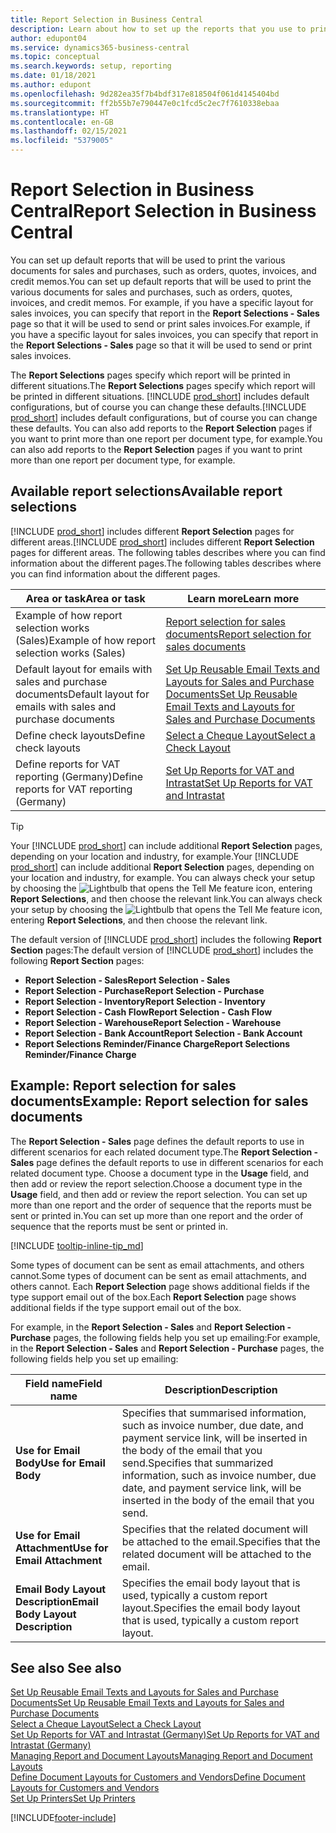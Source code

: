 ```yaml
---
title: Report Selection in Business Central
description: Learn about how to set up the reports that you use to print various types of documents in Business Central.
author: edupont04
ms.service: dynamics365-business-central
ms.topic: conceptual
ms.search.keywords: setup, reporting
ms.date: 01/18/2021
ms.author: edupont
ms.openlocfilehash: 9d282ea35f7b4bdf317e818504f061d4145404bd
ms.sourcegitcommit: ff2b55b7e790447e0c1fcd5c2ec7f7610338ebaa
ms.translationtype: HT
ms.contentlocale: en-GB
ms.lasthandoff: 02/15/2021
ms.locfileid: "5379005"
---
```

# <a name="report-selection-in-business-central"></a><span data-ttu-id="e0668-103">Report Selection in Business Central</span><span class="sxs-lookup"><span data-stu-id="e0668-103">Report Selection in Business Central</span></span>

<span data-ttu-id="e0668-104">You can set up default reports that will be used to print the various documents for sales and purchases, such as orders, quotes, invoices, and credit memos.</span><span class="sxs-lookup"><span data-stu-id="e0668-104">You can set up default reports that will be used to print the various documents for sales and purchases, such as orders, quotes, invoices, and credit memos.</span></span> <span data-ttu-id="e0668-105">For example, if you have a specific layout for sales invoices, you can specify that report in the **Report Selections - Sales** page so that it will be used to send or print sales invoices.</span><span class="sxs-lookup"><span data-stu-id="e0668-105">For example, if you have a specific layout for sales invoices, you can specify that report in the **Report Selections - Sales** page so that it will be used to send or print sales invoices.</span></span>  

<span data-ttu-id="e0668-106">The **Report Selections** pages specify which report will be printed in different situations.</span><span class="sxs-lookup"><span data-stu-id="e0668-106">The **Report Selections** pages specify which report will be printed in different situations.</span></span> <span data-ttu-id="e0668-107">[!INCLUDE [prod_short](includes/prod_short.md)] includes default configurations, but of course you can change these defaults.</span><span class="sxs-lookup"><span data-stu-id="e0668-107">[!INCLUDE [prod_short](includes/prod_short.md)] includes default configurations, but of course you can change these defaults.</span></span> <span data-ttu-id="e0668-108">You can also add reports to the **Report Selection** pages if you want to print more than one report per document type, for example.</span><span class="sxs-lookup"><span data-stu-id="e0668-108">You can also add reports to the **Report Selection** pages if you want to print more than one report per document type, for example.</span></span>  

## <a name="available-report-selections"></a><span data-ttu-id="e0668-109">Available report selections</span><span class="sxs-lookup"><span data-stu-id="e0668-109">Available report selections</span></span>

<span data-ttu-id="e0668-110">[!INCLUDE [prod_short](includes/prod_short.md)] includes different **Report Selection** pages for different areas.</span><span class="sxs-lookup"><span data-stu-id="e0668-110">[!INCLUDE [prod_short](includes/prod_short.md)] includes different **Report Selection** pages for different areas.</span></span> <span data-ttu-id="e0668-111">The following tables describes where you can find information about the different pages.</span><span class="sxs-lookup"><span data-stu-id="e0668-111">The following tables describes where you can find information about the different pages.</span></span>  

|<span data-ttu-id="e0668-112">Area or task</span><span class="sxs-lookup"><span data-stu-id="e0668-112">Area or task</span></span>  |<span data-ttu-id="e0668-113">Learn more</span><span class="sxs-lookup"><span data-stu-id="e0668-113">Learn more</span></span>|
|--------------|----------|
|<span data-ttu-id="e0668-114">Example of how report selection works (Sales)</span><span class="sxs-lookup"><span data-stu-id="e0668-114">Example of how report selection works (Sales)</span></span>|[<span data-ttu-id="e0668-115">Report selection for sales documents</span><span class="sxs-lookup"><span data-stu-id="e0668-115">Report selection for sales documents</span></span>](#example-report-selection-for-sales-documents)|
|<span data-ttu-id="e0668-116">Default layout for emails with sales and purchase documents</span><span class="sxs-lookup"><span data-stu-id="e0668-116">Default layout for emails with sales and purchase documents</span></span>  |[<span data-ttu-id="e0668-117">Set Up Reusable Email Texts and Layouts for Sales and Purchase Documents</span><span class="sxs-lookup"><span data-stu-id="e0668-117">Set Up Reusable Email Texts and Layouts for Sales and Purchase Documents</span></span>](admin-how-setup-email.md#set-up-reusable-email-texts-and-layouts-for-sales-and-purchase-documents) |
|<span data-ttu-id="e0668-118">Define check layouts</span><span class="sxs-lookup"><span data-stu-id="e0668-118">Define check layouts</span></span>     |[<span data-ttu-id="e0668-119">Select a Cheque Layout</span><span class="sxs-lookup"><span data-stu-id="e0668-119">Select a Check Layout</span></span>](finance-how-define-check-layouts.md) |
|<span data-ttu-id="e0668-120">Define reports for VAT reporting (Germany)</span><span class="sxs-lookup"><span data-stu-id="e0668-120">Define reports for VAT reporting (Germany)</span></span>|[<span data-ttu-id="e0668-121">Set Up Reports for VAT and Intrastat</span><span class="sxs-lookup"><span data-stu-id="e0668-121">Set Up Reports for VAT and Intrastat</span></span>](LocalFunctionality/Germany/how-to-set-up-reports-for-vat-and-intrastat.md) |

> [!TIP]
> <span data-ttu-id="e0668-122">Your [!INCLUDE [prod_short](includes/prod_short.md)] can include additional **Report Selection** pages, depending on your location and industry, for example.</span><span class="sxs-lookup"><span data-stu-id="e0668-122">Your [!INCLUDE [prod_short](includes/prod_short.md)] can include additional **Report Selection** pages, depending on your location and industry, for example.</span></span> <span data-ttu-id="e0668-123">You can always check your setup by choosing the ![Lightbulb that opens the Tell Me feature](media/ui-search/search_small.png "Tell me what you want to do") icon, entering **Report Selections**, and then choose the relevant link.</span><span class="sxs-lookup"><span data-stu-id="e0668-123">You can always check your setup by choosing the ![Lightbulb that opens the Tell Me feature](media/ui-search/search_small.png "Tell me what you want to do") icon, entering **Report Selections**, and then choose the relevant link.</span></span>

<span data-ttu-id="e0668-124">The default version of [!INCLUDE [prod_short](includes/prod_short.md)] includes the following **Report Section** pages:</span><span class="sxs-lookup"><span data-stu-id="e0668-124">The default version of [!INCLUDE [prod_short](includes/prod_short.md)] includes the following **Report Section** pages:</span></span>

* <span data-ttu-id="e0668-125">**Report Selection - Sales**</span><span class="sxs-lookup"><span data-stu-id="e0668-125">**Report Selection - Sales**</span></span>  
* <span data-ttu-id="e0668-126">**Report Selection - Purchase**</span><span class="sxs-lookup"><span data-stu-id="e0668-126">**Report Selection - Purchase**</span></span>  
* <span data-ttu-id="e0668-127">**Report Selection - Inventory**</span><span class="sxs-lookup"><span data-stu-id="e0668-127">**Report Selection - Inventory**</span></span>  
* <span data-ttu-id="e0668-128">**Report Selection - Cash Flow**</span><span class="sxs-lookup"><span data-stu-id="e0668-128">**Report Selection - Cash Flow**</span></span>  
* <span data-ttu-id="e0668-129">**Report Selection - Warehouse**</span><span class="sxs-lookup"><span data-stu-id="e0668-129">**Report Selection - Warehouse**</span></span>  
* <span data-ttu-id="e0668-130">**Report Selection - Bank Account**</span><span class="sxs-lookup"><span data-stu-id="e0668-130">**Report Selection - Bank Account**</span></span>  
* <span data-ttu-id="e0668-131">**Report Selections Reminder/Finance Charge**</span><span class="sxs-lookup"><span data-stu-id="e0668-131">**Report Selections Reminder/Finance Charge**</span></span>  

## <a name="example-report-selection-for-sales-documents"></a><span data-ttu-id="e0668-132">Example: Report selection for sales documents</span><span class="sxs-lookup"><span data-stu-id="e0668-132">Example: Report selection for sales documents</span></span>

<span data-ttu-id="e0668-133">The **Report Selection - Sales** page defines the default reports to use in different scenarios for each related document type.</span><span class="sxs-lookup"><span data-stu-id="e0668-133">The **Report Selection - Sales** page defines the default reports to use in different scenarios for each related document type.</span></span> <span data-ttu-id="e0668-134">Choose a document type in the **Usage** field, and then add or review the report selection.</span><span class="sxs-lookup"><span data-stu-id="e0668-134">Choose a document type in the **Usage** field, and then add or review the report selection.</span></span> <span data-ttu-id="e0668-135">You can set up more than one report and the order of sequence that the reports must be sent or printed in.</span><span class="sxs-lookup"><span data-stu-id="e0668-135">You can set up more than one report and the order of sequence that the reports must be sent or printed in.</span></span>  

[!INCLUDE [tooltip-inline-tip_md](includes/tooltip-inline-tip_md.md)]

<span data-ttu-id="e0668-136">Some types of document can be sent as email attachments, and others cannot.</span><span class="sxs-lookup"><span data-stu-id="e0668-136">Some types of document can be sent as email attachments, and others cannot.</span></span> <span data-ttu-id="e0668-137">Each **Report Selection** page shows additional fields if the type support email out of the box.</span><span class="sxs-lookup"><span data-stu-id="e0668-137">Each **Report Selection** page shows additional fields if the type support email out of the box.</span></span>  

<span data-ttu-id="e0668-138">For example, in the **Report Selection - Sales** and **Report Selection - Purchase** pages, the following fields help you set up emailing:</span><span class="sxs-lookup"><span data-stu-id="e0668-138">For example, in the **Report Selection - Sales** and **Report Selection - Purchase** pages, the following fields help you set up emailing:</span></span>

|<span data-ttu-id="e0668-139">Field name</span><span class="sxs-lookup"><span data-stu-id="e0668-139">Field name</span></span> |<span data-ttu-id="e0668-140">Description</span><span class="sxs-lookup"><span data-stu-id="e0668-140">Description</span></span>  |
|-----------|-------------|
|<span data-ttu-id="e0668-141">**Use for Email Body**</span><span class="sxs-lookup"><span data-stu-id="e0668-141">**Use for Email Body**</span></span>| <span data-ttu-id="e0668-142">Specifies that summarised information, such as invoice number, due date, and payment service link, will be inserted in the body of the email that you send.</span><span class="sxs-lookup"><span data-stu-id="e0668-142">Specifies that summarized information, such as invoice number, due date, and payment service link, will be inserted in the body of the email that you send.</span></span>        |
|<span data-ttu-id="e0668-143">**Use for Email Attachment**</span><span class="sxs-lookup"><span data-stu-id="e0668-143">**Use for Email Attachment**</span></span>| <span data-ttu-id="e0668-144">Specifies that the related document will be attached to the email.</span><span class="sxs-lookup"><span data-stu-id="e0668-144">Specifies that the related document will be attached to the email.</span></span>|
|<span data-ttu-id="e0668-145">**Email Body Layout Description**</span><span class="sxs-lookup"><span data-stu-id="e0668-145">**Email Body Layout Description**</span></span>|<span data-ttu-id="e0668-146">Specifies the email body layout that is used, typically a custom report layout.</span><span class="sxs-lookup"><span data-stu-id="e0668-146">Specifies the email body layout that is used, typically a custom report layout.</span></span> |

## <a name="see-also"></a><span data-ttu-id="e0668-147">See also </span><span class="sxs-lookup"><span data-stu-id="e0668-147">See also</span></span>

[<span data-ttu-id="e0668-148">Set Up Reusable Email Texts and Layouts for Sales and Purchase Documents</span><span class="sxs-lookup"><span data-stu-id="e0668-148">Set Up Reusable Email Texts and Layouts for Sales and Purchase Documents</span></span>](admin-how-setup-email.md#set-up-reusable-email-texts-and-layouts-for-sales-and-purchase-documents)  
[<span data-ttu-id="e0668-149">Select a Cheque Layout</span><span class="sxs-lookup"><span data-stu-id="e0668-149">Select a Check Layout</span></span>](finance-how-define-check-layouts.md)  
[<span data-ttu-id="e0668-150">Set Up Reports for VAT and Intrastat (Germany)</span><span class="sxs-lookup"><span data-stu-id="e0668-150">Set Up Reports for VAT and Intrastat (Germany)</span></span>](LocalFunctionality/Germany/how-to-set-up-reports-for-vat-and-intrastat.md)  
[<span data-ttu-id="e0668-151">Managing Report and Document Layouts</span><span class="sxs-lookup"><span data-stu-id="e0668-151">Managing Report and Document Layouts</span></span>](ui-manage-report-layouts.md)  
[<span data-ttu-id="e0668-152">Define Document Layouts for Customers and Vendors</span><span class="sxs-lookup"><span data-stu-id="e0668-152">Define Document Layouts for Customers and Vendors</span></span>](ui-define-customer-vendor-document-layouts.md)  
[<span data-ttu-id="e0668-153">Set Up Printers</span><span class="sxs-lookup"><span data-stu-id="e0668-153">Set Up Printers</span></span>](ui-specify-printer-selection-reports.md)  


[!INCLUDE[footer-include](includes/footer-banner.md)]